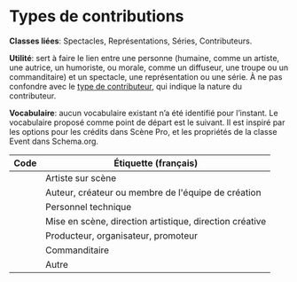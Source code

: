 # Types de contributions

**Classes liées**: Spectacles, Représentations, Séries, Contributeurs.

**Utilité**: sert à faire le lien entre une personne (humaine, comme un artiste, une autrice, un humoriste, ou morale, comme un diffuseur, une troupe ou un commanditaire) et un spectacle, une représentation ou une série. À ne pas confondre avec le [type de contributeur](../types_de_contributeurs/), qui indique la nature du contributeur.

**Vocabulaire**: aucun vocabulaire existant n’a été identifié pour l’instant. Le vocabulaire proposé  comme point de départ est le suivant. Il est inspiré par les options pour les crédits dans Scène Pro, et les propriétés de la classe Event dans Schema.org.

| Code | Étiquette (français) |
| ------------ |------------ |
| | Artiste sur scène |
| | Auteur, créateur ou membre de l'équipe de création |
| | Personnel technique |
| | Mise en scène, direction artistique, direction créative |
| | Producteur, organisateur, promoteur |
| | Commanditaire |
| | Autre |
